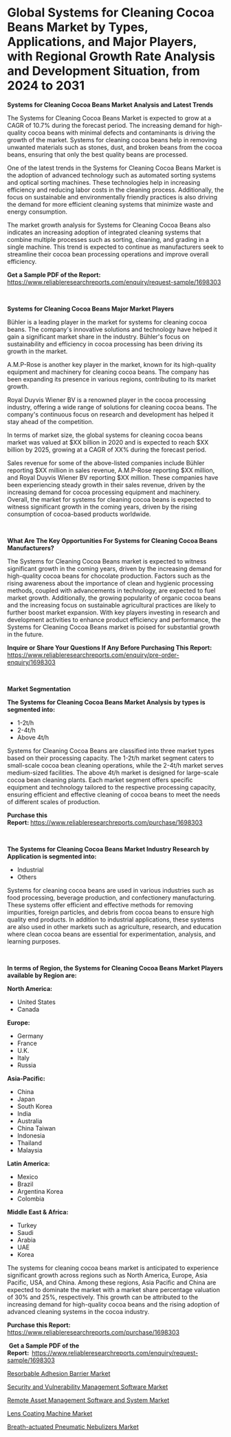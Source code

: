 <p><h1>Global Systems for Cleaning Cocoa Beans Market by Types, Applications, and Major Players, with Regional Growth Rate Analysis and Development Situation, from 2024 to 2031</h1></p><p><strong>Systems for Cleaning Cocoa Beans Market Analysis and Latest Trends</strong></p>
<p><p>The Systems for Cleaning Cocoa Beans Market is expected to grow at a CAGR of 10.7% during the forecast period. The increasing demand for high-quality cocoa beans with minimal defects and contaminants is driving the growth of the market. Systems for cleaning cocoa beans help in removing unwanted materials such as stones, dust, and broken beans from the cocoa beans, ensuring that only the best quality beans are processed.</p><p>One of the latest trends in the Systems for Cleaning Cocoa Beans Market is the adoption of advanced technology such as automated sorting systems and optical sorting machines. These technologies help in increasing efficiency and reducing labor costs in the cleaning process. Additionally, the focus on sustainable and environmentally friendly practices is also driving the demand for more efficient cleaning systems that minimize waste and energy consumption.</p><p>The market growth analysis for Systems for Cleaning Cocoa Beans also indicates an increasing adoption of integrated cleaning systems that combine multiple processes such as sorting, cleaning, and grading in a single machine. This trend is expected to continue as manufacturers seek to streamline their cocoa bean processing operations and improve overall efficiency.</p></p>
<p><strong>Get a Sample PDF of the Report:&nbsp;</strong> <a href="https://www.reliableresearchreports.com/enquiry/request-sample/1698303">https://www.reliableresearchreports.com/enquiry/request-sample/1698303</a></p>
<p>&nbsp;</p>
<p><strong>Systems for Cleaning Cocoa Beans Major Market Players</strong></p>
<p><p>Bühler is a leading player in the market for systems for cleaning cocoa beans. The company's innovative solutions and technology have helped it gain a significant market share in the industry. Bühler's focus on sustainability and efficiency in cocoa processing has been driving its growth in the market.</p><p>A.M.P-Rose is another key player in the market, known for its high-quality equipment and machinery for cleaning cocoa beans. The company has been expanding its presence in various regions, contributing to its market growth.</p><p>Royal Duyvis Wiener BV is a renowned player in the cocoa processing industry, offering a wide range of solutions for cleaning cocoa beans. The company's continuous focus on research and development has helped it stay ahead of the competition.</p><p>In terms of market size, the global systems for cleaning cocoa beans market was valued at $XX billion in 2020 and is expected to reach $XX billion by 2025, growing at a CAGR of XX% during the forecast period.</p><p>Sales revenue for some of the above-listed companies include Bühler reporting $XX million in sales revenue, A.M.P-Rose reporting $XX million, and Royal Duyvis Wiener BV reporting $XX million. These companies have been experiencing steady growth in their sales revenue, driven by the increasing demand for cocoa processing equipment and machinery. Overall, the market for systems for cleaning cocoa beans is expected to witness significant growth in the coming years, driven by the rising consumption of cocoa-based products worldwide.</p></p>
<p>&nbsp;</p>
<p><strong>What Are The Key Opportunities For Systems for Cleaning Cocoa Beans Manufacturers?</strong></p>
<p><p>The Systems for Cleaning Cocoa Beans market is expected to witness significant growth in the coming years, driven by the increasing demand for high-quality cocoa beans for chocolate production. Factors such as the rising awareness about the importance of clean and hygienic processing methods, coupled with advancements in technology, are expected to fuel market growth. Additionally, the growing popularity of organic cocoa beans and the increasing focus on sustainable agricultural practices are likely to further boost market expansion. With key players investing in research and development activities to enhance product efficiency and performance, the Systems for Cleaning Cocoa Beans market is poised for substantial growth in the future.</p></p>
<p><strong>Inquire or Share Your Questions If Any Before Purchasing This Report:</strong> <a href="https://www.reliableresearchreports.com/enquiry/pre-order-enquiry/1698303">https://www.reliableresearchreports.com/enquiry/pre-order-enquiry/1698303</a></p>
<p>&nbsp;</p>
<p><strong>Market Segmentation</strong></p>
<p><strong>The Systems for Cleaning Cocoa Beans Market Analysis by types is segmented into:</strong></p>
<p><ul><li>1-2t/h</li><li>2-4t/h</li><li>Above 4t/h</li></ul></p>
<p><p>Systems for Cleaning Cocoa Beans are classified into three market types based on their processing capacity. The 1-2t/h market segment caters to small-scale cocoa bean cleaning operations, while the 2-4t/h market serves medium-sized facilities. The above 4t/h market is designed for large-scale cocoa bean cleaning plants. Each market segment offers specific equipment and technology tailored to the respective processing capacity, ensuring efficient and effective cleaning of cocoa beans to meet the needs of different scales of production.</p></p>
<p><strong>Purchase this Report:&nbsp;</strong><a href="https://www.reliableresearchreports.com/purchase/1698303">https://www.reliableresearchreports.com/purchase/1698303</a></p>
<p>&nbsp;</p>
<p><strong>The Systems for Cleaning Cocoa Beans Market Industry Research by Application is segmented into:</strong></p>
<p><ul><li>Industrial</li><li>Others</li></ul></p>
<p><p>Systems for cleaning cocoa beans are used in various industries such as food processing, beverage production, and confectionery manufacturing. These systems offer efficient and effective methods for removing impurities, foreign particles, and debris from cocoa beans to ensure high quality end products. In addition to industrial applications, these systems are also used in other markets such as agriculture, research, and education where clean cocoa beans are essential for experimentation, analysis, and learning purposes.</p></p>
<p>&nbsp;</p>
<p><strong>In terms of Region, the Systems for Cleaning Cocoa Beans Market Players available by Region are:</strong></p>
<p>
    <p> <strong> North America: </strong>
        <ul>
            <li>United States</li>
            <li>Canada</li>
        </ul>
        </p> 
    <p> <strong> Europe: </strong>
        <ul>
            <li>Germany</li>
            <li>France</li>
            <li>U.K.</li>
            <li>Italy</li>
            <li>Russia</li>
        </ul>
        </p> 
    <p> <strong> Asia-Pacific: </strong>
        <ul>
            <li>China</li>
            <li>Japan</li>
            <li>South Korea</li>
            <li>India</li>
            <li>Australia</li>
            <li>China Taiwan</li>
            <li>Indonesia</li>
            <li>Thailand</li>
            <li>Malaysia</li>
        </ul>
        </p> 
    <p> <strong> Latin America: </strong>
        <ul>
            <li>Mexico</li>
            <li>Brazil</li>
            <li>Argentina Korea</li>
            <li>Colombia</li>
        </ul>
        </p> 
    <p> <strong> Middle East & Africa: </strong>
        <ul>
            <li>Turkey</li>
            <li>Saudi</li>
            <li>Arabia</li>
            <li>UAE</li>
            <li>Korea</li>
        </ul>
    </p>
    </p>
<p><p>The systems for cleaning cocoa beans market is anticipated to experience significant growth across regions such as North America, Europe, Asia Pacific, USA, and China. Among these regions, Asia Pacific and China are expected to dominate the market with a market share percentage valuation of 30% and 25%, respectively. This growth can be attributed to the increasing demand for high-quality cocoa beans and the rising adoption of advanced cleaning systems in the cocoa industry.</p></p>
<p><strong>Purchase this Report: </strong><a href="https://www.reliableresearchreports.com/purchase/1698303">https://www.reliableresearchreports.com/purchase/1698303</a></p>
<p>&nbsp;<strong>Get a Sample PDF of the Report:&nbsp;&nbsp;</strong><a href="https://www.reliableresearchreports.com/enquiry/request-sample/1698303">https://www.reliableresearchreports.com/enquiry/request-sample/1698303</a></p>
<p><strong></strong></p>
<p><p><a href="https://issuu.com/reportprime-2/docs/resorbable-adhesion-barrier-market-size-2030.pptx">Resorbable Adhesion Barrier Market</a></p><p><a href="https://medium.com/@katlynbauch/security-and-vulnerability-management-software-market-furnishes-information-on-market-share-market-f9b296fbad2a">Security and Vulnerability Management Software Market</a></p><p><a href="https://medium.com/@katlynbauch/remote-asset-management-software-and-system-market-size-reveals-the-best-marketing-channels-in-08636b0bf60a">Remote Asset Management Software and System Market</a></p><p><a href="https://github.com/irfadac/Market-Research-Report-List-2/blob/main/lens-coating-machine-market.md">Lens Coating Machine Market</a></p><p><a href="https://issuu.com/reportprime-2/docs/breath-actuated-pneumatic-nebulizers-market-size-2">Breath-actuated Pneumatic Nebulizers Market</a></p></p>